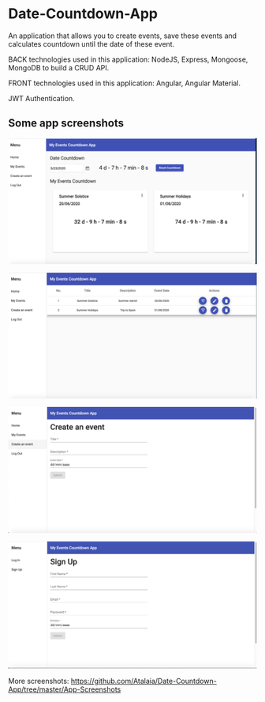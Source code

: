 # Date-Countdown-App
An application that allows you to create events, save these events and calculates countdown until the date of these event. 

BACK technologies used in this application: NodeJS, Express, Mongoose, MongoDB to build a CRUD API.

FRONT technologies used in this application: Angular, Angular Material.

JWT Authentication.

## Some app screenshots

![alt text](https://github.com/Atalaia/Date-Countdown-App/blob/master/App-Screenshots/Home_2.png)

![alt text](https://github.com/Atalaia/Date-Countdown-App/blob/master/App-Screenshots/My%20Events%20List.png)

![alt text](https://github.com/Atalaia/Date-Countdown-App/blob/master/App-Screenshots/Create%20an%20event.png)

![alt text](https://github.com/Atalaia/Date-Countdown-App/blob/master/App-Screenshots/Sign%20Up.png)

More screenshots: https://github.com/Atalaia/Date-Countdown-App/tree/master/App-Screenshots
